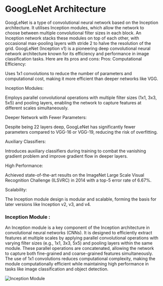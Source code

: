 # GoogLeNet Architecture
GoogLeNet is a type of convolutional neural network based on the Inception architecture. It utilises Inception modules, which allow the network to choose between multiple convolutional filter sizes in each block. An Inception network stacks these modules on top of each other, with occasional max-pooling layers with stride 2 to halve the resolution of the grid.
GoogLeNet (Inception v1) is a pioneering deep convolutional neural network architecture known for its efficiency and performance in image classification tasks. Here are its pros and cons:
Pros:
Computational Efficiency:

Uses 1x1 convolutions to reduce the number of parameters and computational cost, making it more efficient than deeper networks like VGG.

Inception Modules:

Employs parallel convolutional operations with multiple filter sizes (1x1, 3x3, 5x5) and pooling layers, enabling the network to capture features at different scales simultaneously.

Deeper Network with Fewer Parameters:

Despite being 22 layers deep, GoogLeNet has significantly fewer parameters compared to VGG-16 or VGG-19, reducing the risk of overfitting.

Auxiliary Classifiers:

Introduces auxiliary classifiers during training to combat the vanishing gradient problem and improve gradient flow in deeper layers.

High Performance:

Achieved state-of-the-art results on the ImageNet Large Scale Visual Recognition Challenge (ILSVRC) in 2014 with a top-5 error rate of 6.67%.

Scalability:

The Inception module design is modular and scalable, forming the basis for later versions like Inception v2, v3, and v4.

### Inception Module : 
An Inception module is a key component of the Inception architecture in convolutional neural networks (CNNs). It is designed to efficiently extract features at multiple scales by applying parallel convolutional operations with varying filter sizes (e.g., 1x1, 3x3, 5x5) and pooling layers within the same module. These parallel operations are concatenated, allowing the network to capture both fine-grained and coarse-grained features simultaneously. The use of 1x1 convolutions reduces computational complexity, making the module computationally efficient while maintaining high performance in tasks like image classification and object detection.

![Inception Module](https://github.com/user-attachments/assets/14371a02-9d29-4f2f-9ac1-4c311f69517e)
